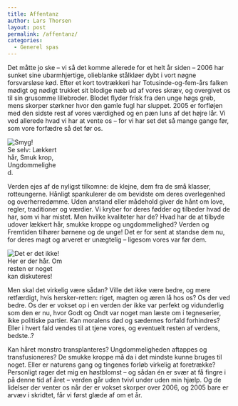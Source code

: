 ```yaml
---
title: Affentanz
author: Lars Thorsen
layout: post
permalink: /affentanz/
categories:
  - Generel spas
---
```

Det måtte jo ske – vi så det komme allerede for et helt år siden – 2006 har sunket sine ubarmhjertige, olieblanke stålkløer dybt i vort nøgne forsvarsløse kød. Efter et kort tovtrækkeri har Totusinde-og-fem-års falken mødigt og nødigt trukket sit blodige næb ud af vores skræv, og overgivet os til sin grusomme lillebroder. Blodet flyder frisk fra den unge høgs greb, mens skorper størkner hvor den gamle fugl har sluppet. 2005 er forfløjen med den sidste rest af vores værdighed og en pæn luns af det højre lår. Vi ved allerede hvad vi har at vente os – for vi har set det så mange gange før, som vore forfædre så det før os.

<div class="bitImage bitRight" style="width: 115px">
  <img src="http://www.abekat.net/images/pige_01.jpg" alt="Smyg!" /><br /> Se selv: Lækkert hår, Smuk krop, Ungdommelighed.
</div>

Verden ejes af de nyligst tilkomne: de klejne, dem fra de små klasser, rotteungerne. Hånligt spankulerer de om bevidste om deres overlegenhed og overherredømme. Uden anstand eller mådehold giver de hånt om love, regler, traditioner og værdier. Vi kryber for deres fødder og tilbeder hvad de har, som vi har mistet. Men hvilke kvaliteter har de? Hvad har de at tilbyde udover lækkert hår, smukke kroppe og ungdommelighed? Verden og Fremtiden tilhører børnene og de unge! Det er for sent at standse dem nu, for deres magt og arveret er unægtelig – ligesom vores var før dem.

<div class="bitImage bitLeft" style="width: 125px">
  <img src="http://www.abekat.net/images/mand_01.jpg" alt="Det er det ikke!" /><br /> Her er der hår. Om resten er noget kan diskuteres!
</div>

Men skal det virkelig være sådan? Ville det ikke være bedre, og mere retfærdigt, hvis hersker-retten: riget, magten og æren lå hos os? Os der ved bedre. Os der er vokset op i en verden der ikke var perfekt og vidunderlig som den er nu, hvor Godt og Ondt var noget man læste om i tegneserier, ikke politiske partier. Kan moralens død og sædernes forfald forhindres? Eller i hvert fald vendes til at tjene vores, og eventuelt resten af verdens, bedste..?

Kan håret monstro transplanteres? Ungdommeligheden aftappes og transfusioneres? De smukke kroppe må da i det mindste kunne bruges til noget. Eller er naturens gang og tingenes forløb virkelig at foretrække? Personligt rager det mig en høstblomst – og sådan én er svær at få fingre i på denne tid af året – verden går uden tvivl under uden min hjælp. Og de lidelser der venter os når der er vokset skorper over 2006, og 2005 bare er arvæv i skridtet, får vi først glæde af om et år.